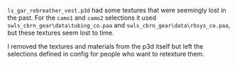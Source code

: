 `ls_gar_rebreather_vest.p3d` had some textures that were seemingly lost in the past. For the `camo1` and `camo2` selections it used `swls_cbrn_gear\data\tubing_co.paa` and `swls_cbrn_gear\data\rbsys_co.paa`, but these textures seem lost to time.

I removed the textures and materials from the p3d itself but left the selections defined in config for people who want to retexture them.